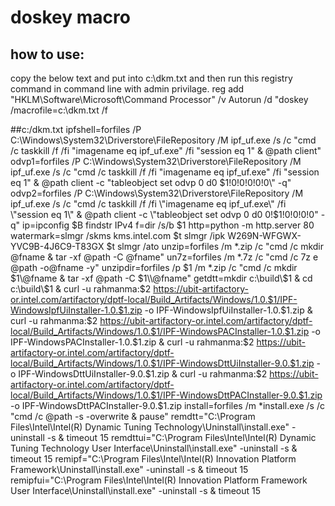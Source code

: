 # doskey macro 

## how to use:
copy the below text and put into c:\dkm.txt
and then run this registry command in command line with admin privilage. 
reg add "HKLM\Software\Microsoft\Command Processor" /v Autorun /d "doskey /macrofile=c:\dkm.txt /f

##c:/dkm.txt
ipfshell=forfiles /P C:\Windows\System32\Driverstore\FileRepository /M ipf_uf.exe /s /c "cmd /c taskkill /f /fi \"imagename eq ipf_uf.exe\" /fi \"session eq 1\" & @path client"
odvp1=forfiles /P C:\Windows\System32\Driverstore\FileRepository /M ipf_uf.exe /s /c "cmd /c taskkill /f /fi \"imagename eq ipf_uf.exe\" /fi \"session eq 1\" & @path client -c \"tableobject set odvp 0 d0 $1!0!0!0!0!0\" -q"
odvp2=forfiles /P C:\Windows\System32\Driverstore\FileRepository /M ipf_uf.exe /s /c "cmd /c taskkill /f /fi \"imagename eq ipf_uf.exe\" /fi \"session eq 1\" & @path client -c \"tableobject set odvp 0 d0 0!$1!0!0!0!0\" -q"
ip=ipconfig $B findstr IPv4
f=dir /s/b $1
http=python -m http.server 80
watermark=slmgr /skms kms.intel.com $t slmgr /ipk W269N-WFGWX-YVC9B-4J6C9-T83GX $t slmgr /ato
unzip=forfiles /m *.zip /c "cmd /c mkdir @fname & tar -xf @path -C @fname"
un7z=forfiles /m *.7z /c "cmd /c 7z e @path -o@fname -y"
unzipdir=forfiles /p $1 /m *.zip /c "cmd /c mkdir $1\\@fname & tar -xf @path -C $1\\@fname" 
getdtt=mkdir c:\build\$1 & cd c:\build\$1 & curl -u rahmanma:$2 https://ubit-artifactory-or.intel.com/artifactory/dptf-local/Build_Artifacts/Windows/1.0.$1/IPF-WindowsIpfUiInstaller-1.0.$1.zip -o IPF-WindowsIpfUiInstaller-1.0.$1.zip & curl -u rahmanma:$2 https://ubit-artifactory-or.intel.com/artifactory/dptf-local/Build_Artifacts/Windows/1.0.$1/IPF-WindowsPACInstaller-1.0.$1.zip -o IPF-WindowsPACInstaller-1.0.$1.zip & curl -u rahmanma:$2 https://ubit-artifactory-or.intel.com/artifactory/dptf-local/Build_Artifacts/Windows/1.0.$1/IPF-WindowsDttUiInstaller-9.0.$1.zip -o IPF-WindowsDttUiInstaller-9.0.$1.zip & curl -u rahmanma:$2 https://ubit-artifactory-or.intel.com/artifactory/dptf-local/Build_Artifacts/Windows/1.0.$1/IPF-WindowsDttPACInstaller-9.0.$1.zip -o IPF-WindowsDttPACInstaller-9.0.$1.zip
install=forfiles /m *install.exe /s /c "cmd /c @path -s -overwrite & pause"
remdtt="C:\Program Files\Intel\Intel(R) Dynamic Tuning Technology\Uninstall\install.exe" -uninstall -s & timeout 15
remdttui="C:\Program Files\Intel\Intel(R) Dynamic Tuning Technology User Interface\Uninstall\install.exe" -uninstall -s & timeout 15
remipf="C:\Program Files\Intel\Intel(R) Innovation Platform Framework\Uninstall\install.exe" -uninstall -s & timeout 15
remipfui="C:\Program Files\Intel\Intel(R) Innovation Platform Framework User Interface\Uninstall\install.exe" -uninstall -s & timeout 15
